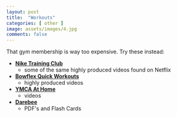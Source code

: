 ```yaml
---
layout: post
title:  "Workouts"
categories: [ other ]
image: assets/images/4.jpg
comments: false
---
```


That gym membership is way too expensive.  Try these instead:

+ **[Nike Training Club](https://www.youtube.com/@Niketrainingclub.)**
    - some of the same highly produced videos found on Netflix
+ **[Bowflex Quick Workouts](https://www.youtube.com/playlist?list=PLL3tp4lasjfNxf1JM8SXQJ0I0Q0Gr_k-5)**
    - highly produced videos
+ **[YMCA At Home](https://www.youtube.com/@ymcahome)**
    - videos
+ **[Darebee](https://darebee.com/)**
    - PDF's and Flash Cards
